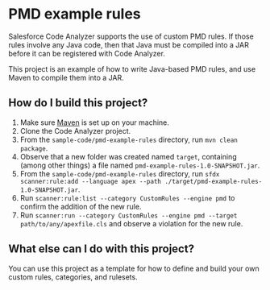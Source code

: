 # PMD example rules
Salesforce Code Analyzer supports the use of custom PMD rules. If those rules involve any Java code,
then that Java must be compiled into a JAR before it can be registered with Code Analyzer.

This project is an example of how to write Java-based PMD rules, and use Maven to compile them into a JAR.

## How do I build this project?
1. Make sure [Maven](https://maven.apache.org/guides/getting-started/maven-in-five-minutes.html) is set up on your machine.
2. Clone the Code Analyzer project.
3. From the `sample-code/pmd-example-rules` directory, run `mvn clean package`.
4. Observe that a new folder was created named `target`, containing (among other things) a file named `pmd-example-rules-1.0-SNAPSHOT.jar`.
5. From the `sample-code/pmd-example-rules` directory, run `sfdx scanner:rule:add --language apex --path ./target/pmd-example-rules-1.0-SNAPSHOT.jar`.
6. Run `scanner:rule:list --category CustomRules --engine pmd` to confirm the addition of the new rule.
7. Run `scanner:run --category CustomRules --engine pmd --target path/to/any/apexfile.cls` and observe a violation for the new rule.

## What else can I do with this project?
You can use this project as a template for how to define and build your own custom rules, categories, and rulesets.
